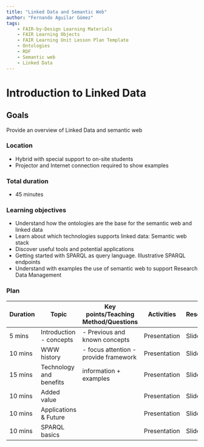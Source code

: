 ```yaml
---
title: "Linked Data and Semantic Web"
author: "Fernando Aguilar Gómez"
tags: 
    - FAIR-by-Design Learning Materials
    - FAIR Learning Objects
    - FAIR Learning Unit Lesson Plan Template
    - Ontologies
    - RDF
    - Semantic web
    - Linked Data
---
```


# Introduction to Linked Data

## Goals
Provide an overview of Linked Data and semantic web


### Location
- Hybrid with special support to on-site students
- Projector and Internet connection required to show examples

### Total duration
- 45 minutes

### Learning objectives
- Understand how the ontologies are the base for the semantic web and linked data
- Learn about which technologies supports linked data: Semantic web stack
- Discover useful tools and potential applications
- Getting started with SPARQL as query language. Illustrative SPARQL endpoints
- Understand with examples the use of semantic web to support Research Data Management

### Plan
| Duration | Topic                  | Key points/Teaching Method/Questions                                   | Activities               | Resources                  |
|----------|------------------------|------------------------------------------------------------------------|--------------------------|----------------------------|
| 5 mins   | Introduction - concepts| - Previous and known concepts                                          | Presentation             | Slides                     |
| 10 mins  | WWW history            | - focus attention - provide framework                                  | Presentation             | Slides                     |
| 15 mins  | Technology and benefits| information + examples                                                 | Presentation             | Slides                     |
| 10 mins  | Added value            |                                                                        | Presentation             | Slides                     |
| 10 mins  | Applications & Future  |                                                                        | Presentation             | Slides                     |
| 10 mins  | SPARQL basics          |                                                                        | Presentation             | Slides                     |

